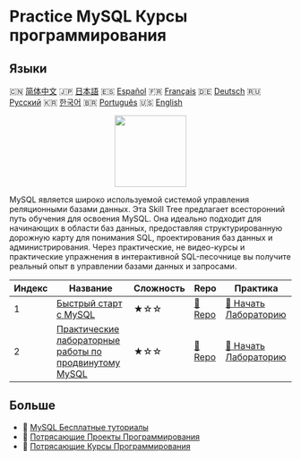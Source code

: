 # Practice MySQL Курсы программирования

## Языки

🇨🇳 [简体中文](README_zh.md) 🇯🇵 [日本語](README_ja.md) 🇪🇸 [Español](README_es.md) 🇫🇷 [Français](README_fr.md) 🇩🇪 [Deutsch](README_de.md) 🇷🇺 [Русский](README_ru.md) 🇰🇷 [한국어](README_ko.md) 🇧🇷 [Português](README_pt.md) 🇺🇸 [English](README.md) 

<div align="center">
<img width="128px" src="https://file.labex.io/path/3JJy1bOBmUoZ.png">
</div>

MySQL является широко используемой системой управления реляционными базами данных. Эта Skill Tree предлагает всесторонний путь обучения для освоения MySQL. Она идеально подходит для начинающих в области баз данных, предоставляя структурированную дорожную карту для понимания SQL, проектирования баз данных и администрирования. Через практические, не видео-курсы и практические упражнения в интерактивной SQL-песочнице вы получите реальный опыт в управлении базами данных и запросами.

|   Индекс | Название                                                                                                            | Сложность   | Repo                                                                   | Практика                                                                           |
|----------|---------------------------------------------------------------------------------------------------------------------|-------------|------------------------------------------------------------------------|------------------------------------------------------------------------------------|
|        1 | [Быстрый старт с MySQL](https://labex.io/ru/courses/quick-start-with-mysql)                                         | ★☆☆         | [🔗 Repo](https://github.com/labex-labs/quick-start-with-mysql)        | [🚀 Начать Лабораторию](https://labex.io/ru/courses/quick-start-with-mysql)        |
|        2 | [Практические лабораторные работы по продвинутому MySQL](https://labex.io/ru/courses/advanced-mysql-practical-labs) | ★☆☆         | [🔗 Repo](https://github.com/labex-labs/advanced-mysql-practical-labs) | [🚀 Начать Лабораторию](https://labex.io/ru/courses/advanced-mysql-practical-labs) |

## Больше

- 🔗 [MySQL Бесплатные туториалы](https://github.com/labex-labs/mysql-free-tutorials)
- 🔗 [Потрясающие Проекты Программирования](https://github.com/labex-labs/awesome-programming-projects)
- 🔗 [Потрясающие Курсы Программирования](https://github.com/labex-labs/awesome-programming-courses)

